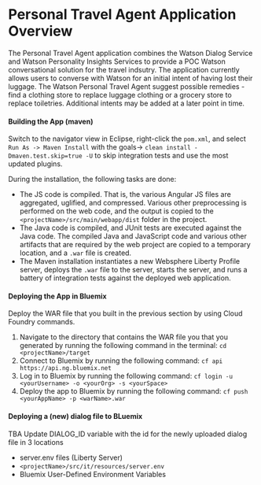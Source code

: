 # Personal Travel Agent Application Overview
The Personal Travel Agent application combines the Watson Dialog Service and Watson Personality Insights Services to provide a POC Watson conversational solution for the travel indsutry. The application currently allows users to converse with Watson for an initial intent of having lost their luggage.  The Watson Personal Travel Agent suggest possible remedies - find a clothing store to replace luggage clothing or a grocery store to replace toiletries.  Additional intents may be added at a later point in time.

#### Building the App (maven)
Switch to the navigator view in Eclipse, right-click the `pom.xml`, and select `Run As -> Maven Install` with the goals-> `clean install -Dmaven.test.skip=true -U` to skip integration tests and use the most updated plugins.

During the installation, the following tasks are done:
* The JS code is compiled. That is, the various Angular JS files are aggregated, uglified, and compressed. Various other preprocessing is performed on the web code, and the output is copied to the `<projectName>/src/main/webapp/dist` folder in the project.
* The Java code is compiled, and JUnit tests are executed against the Java code. The compiled Java and JavaScript code and various other artifacts that are required by the web project are copied to a temporary location, and a `.war` file is created.
* The Maven installation instantiates a new Websphere Liberty Profile server, deploys the `.war` file to the server, starts the server, and runs a battery of integration tests against the deployed web application.

#### Deploying the App in Bluemix
Deploy the WAR file that you built in the previous section by using Cloud Foundry commands.
1. Navigate to the directory that contains the WAR file you that you generated by running the following command in the terminal: 
    ``cd <projectName>/target``
2. Connect to Bluemix by running the following command: 
    ``cf api https://api.ng.bluemix.net``
3. Log in to Bluemix by running the following command: 
    ``cf login -u <yourUsername> -o <yourOrg> -s <yourSpace>``
4. Deploy the app to Bluemix by running the following command: 
    ``cf push <yourAppName> -p <warName>.war``

#### Deploying a (new) dialog file to BLuemix
TBA
Update DIALOG_ID variable with the id for the newly uploaded dialog file in 3 locations
* server.env files (Liberty Server)
* ``<projectName>/src/it/resources/server.env`` 
* Bluemix User-Defined Environment Variables

